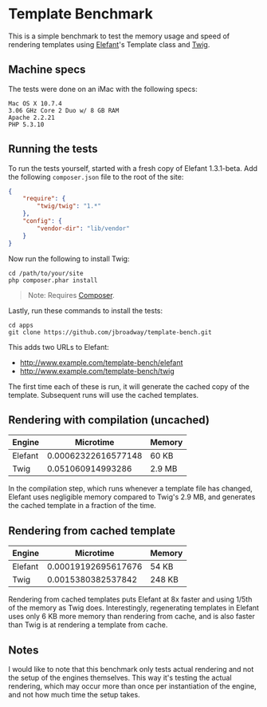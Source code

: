 # Template Benchmark

This is a simple benchmark to test the memory usage and speed of rendering
templates using [Elefant](http://www.elefantcms.com/)'s Template class and
[Twig](http://twig.sensiolabs.org/).

## Machine specs

The tests were done on an iMac with the following specs:

```
Mac OS X 10.7.4
3.06 GHz Core 2 Duo w/ 8 GB RAM
Apache 2.2.21
PHP 5.3.10
```

## Running the tests

To run the tests yourself, started with a fresh copy of Elefant 1.3.1-beta.
Add the following `composer.json` file to the root of the site:

```json
{
	"require": {
		"twig/twig": "1.*"
	},
	"config": {
		"vendor-dir": "lib/vendor"
	}
}
```

Now run the following to install Twig:

```
cd /path/to/your/site
php composer.phar install
```

> Note: Requires [Composer](http://getcomposer.org/).

Lastly, run these commands to install the tests:

```
cd apps
git clone https://github.com/jbroadway/template-bench.git
```

This adds two URLs to Elefant:

* http://www.example.com/template-bench/elefant
* http://www.example.com/template-bench/twig

The first time each of these is run, it will generate the cached copy
of the template. Subsequent runs will use the cached templates.

## Rendering with compilation (uncached)

<p><table>
<thead>
<tr>
<th> Engine </th>
<th> Microtime </th>
<th> Memory </th>
</tr>
</thead>
<tbody>
<tr>
<td> Elefant </td>
<td> 0.00062322616577148 </td>
<td> 60 KB </td>
</tr>
<tr>
<td> Twig </td>
<td> 0.051060914993286 </td>
<td> 2.9 MB </td>
</tr>
</tbody>
</table></p>

In the compilation step, which runs whenever a template file has changed,
Elefant uses negligible memory compared to Twig's 2.9 MB, and generates the
cached template in a fraction of the time.

## Rendering from cached template

<p><table>
<thead>
<tr>
<th> Engine </th>
<th> Microtime </th>
<th> Memory </th>
</tr>
</thead>
<tbody>
<tr>
<td> Elefant </td>
<td> 0.00019192695617676 </td>
<td> 54 KB </td>
</tr>
<tr>
<td> Twig </td>
<td> 0.0015380382537842 </td>
<td> 248 KB </td>
</tr>
</tbody>
</table></p>

Rendering from cached templates puts Elefant at 8x faster and using 1/5th
of the memory as Twig does. Interestingly, regenerating templates in Elefant
uses only 6 KB more memory than rendering from cache, and is also faster
than Twig is at rendering a template from cache.

## Notes

I would like to note that this benchmark only tests actual rendering and
not the setup of the engines themselves. This way it's testing the actual
rendering, which may occur more than once per instantiation of the engine,
and not how much time the setup takes.
